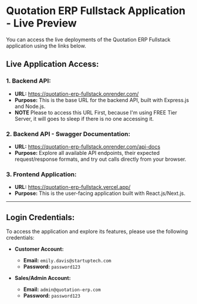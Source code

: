 # Quotation ERP Fullstack Application - Live Preview

You can access the live deployments of the Quotation ERP Fullstack application using the links below.

## Live Application Access:

### 1. Backend API:
* **URL:** https://quotation-erp-fullstack.onrender.com/
* **Purpose:** This is the base URL for the backend API, built with Express.js and Node.js.
* **NOTE** Please to access this URL First, because I'm using FREE Tier Server, it will goes to sleep if there is no one accessing it.

### 2. Backend API - Swagger Documentation:
* **URL:** https://quotation-erp-fullstack.onrender.com/api-docs
* **Purpose:** Explore all available API endpoints, their expected request/response formats, and try out calls directly from your browser.

### 3. Frontend Application:
* **URL:** https://quotation-erp-fullstack.vercel.app/
* **Purpose:** This is the user-facing application built with React.js/Next.js.

---

## Login Credentials:

To access the application and explore its features, please use the following credentials:

* **Customer Account:**
    * **Email:** `emily.davis@startuptech.com`
    * **Password:** `password123`

* **Sales/Admin Account:**
    * **Email:** `admin@quotation-erp.com`
    * **Password:** `password123`